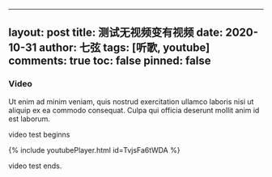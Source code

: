  --- 
 layout: post 
 title: 测试无视频变有视频 
 date: 2020-10-31 
 author: 七弦 
 tags: [听歌, youtube] 
 comments: true 
 toc: false 
 pinned: false 
 --- 
   ### Video 
   Ut enim ad minim veniam, quis nostrud exercitation ullamco laboris nisi ut aliquip ex ea commodo consequat. 
   Culpa qui officia deserunt mollit anim id est laborum. 
   <!--more--> 
   video test beginns 
   
  {% include youtubePlayer.html id=TvjsFa6tWDA %}
   
   video test ends. 

